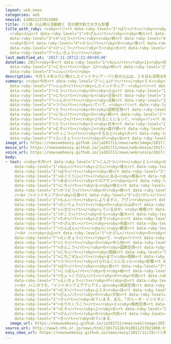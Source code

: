 ```yaml
---
layout: web_news
categories: web
newsid: k10011237821000
title: バリ島 火山噴火活動続く 空の便欠航で大きな影響
title_with_ruby: <ruby>バリ<rt data-ruby-level="3">ばり</rt></ruby><ruby>島<rt data-ruby-level="3">とう</rt></ruby>
  <ruby>火山<rt data-ruby-level="1">かざん</rt></ruby><ruby>噴火<rt data-ruby-level="7">ふんか</rt></ruby><ruby>活動<rt
  data-ruby-level="3">かつどう</rt></ruby><ruby>続<rt data-ruby-level="4">つづ</rt></ruby>く
  <ruby>空<rt data-ruby-level="4">そら</rt></ruby>の<ruby>便<rt data-ruby-level="4">びん</rt></ruby><ruby>欠航<rt
  data-ruby-level="4">けっこう</rt></ruby>で<ruby>大<rt data-ruby-level="1">おお</rt></ruby>きな<ruby>影響<rt
  data-ruby-level="7">えいきょう</rt></ruby>
last_modified_at: '2017-11-28T12:21:00+09:00'
datetime: 2017<ruby>年<rt data-ruby-level="1">ねん</rt></ruby>11<ruby>月<rt data-ruby-level="1">がつ</rt></ruby>28<ruby>日<rt
  data-ruby-level="1">にち</rt></ruby> 12<ruby>時<rt data-ruby-level="2">じ</rt></ruby>21<ruby>分<rt
  data-ruby-level="2">ふん</rt></ruby>
description: 今月５４年ぶりに噴火したインドネシア・バリ島の火山は、２８日も活発な噴火活動が続いていて、バリ島の国際空港が２９日の朝まで閉鎖されることになって、バリ島と日本を結ぶ直行便が欠航するなど大きな影響が出ています。
summary: <ruby>今月<rt data-ruby-level="2">こんげつ</rt></ruby>５４<ruby>年<rt data-ruby-level="1">ねん</rt></ruby>ぶりに<ruby>噴火<rt
  data-ruby-level="7">ふんか</rt></ruby>したインドネシア・<ruby>バリ<rt data-ruby-level="3">ばり</rt></ruby><ruby>島<rt
  data-ruby-level="3">とう</rt></ruby>の<ruby>火山<rt data-ruby-level="1">かざん</rt></ruby>は、２８<ruby>日<rt
  data-ruby-level="1">にち</rt></ruby>も<ruby>活発<rt data-ruby-level="3">かっぱつ</rt></ruby>な<ruby>噴火<rt
  data-ruby-level="7">ふんか</rt></ruby><ruby>活動<rt data-ruby-level="3">かつどう</rt></ruby>が<ruby>続<rt
  data-ruby-level="4">つづ</rt></ruby>いていて、<ruby>バリ<rt data-ruby-level="3">ばり</rt></ruby><ruby>島<rt
  data-ruby-level="3">とう</rt></ruby>の<ruby>国際空港<rt data-ruby-level="5">こくさいくうこう</rt></ruby>が２９<ruby>日<rt
  data-ruby-level="1">にち</rt></ruby>の<ruby>朝<rt data-ruby-level="2">あさ</rt></ruby>まで<ruby>閉鎖<rt
  data-ruby-level="7">へいさ</rt></ruby>されることになって、<ruby>バリ<rt data-ruby-level="3">ばり</rt></ruby><ruby>島<rt
  data-ruby-level="3">とう</rt></ruby>と<ruby>日本<rt data-ruby-level="1">にっぽん</rt></ruby>を<ruby>結<rt
  data-ruby-level="4">むす</rt></ruby>ぶ<ruby>直行便<rt data-ruby-level="4">ちょっこうびん</rt></ruby>が<ruby>欠航<rt
  data-ruby-level="4">けっこう</rt></ruby>するなど<ruby>大<rt data-ruby-level="1">おお</rt></ruby>きな<ruby>影響<rt
  data-ruby-level="7">えいきょう</rt></ruby>が<ruby>出<rt data-ruby-level="1">で</rt></ruby>ています。
image_url: https://newswebeasy.github.io/ja201711/news/web/image/2017/11/28/K10011237821_1711281126_1711281126_01_02.jpg
movie_url: https://newswebeasy.github.io/ja201711/news/web/movie/2017/11/28/k10011237821_201711281218_201711281222.mp4
voice_url: https://newswebeasy.github.io/ja201711/news/web/voice/2017/11/28/k10011237821_201711281218_201711281222.mp3
body:
- text: <ruby>今月<rt data-ruby-level="2">こんげつ</rt></ruby>２１<ruby>日<rt data-ruby-level="1">にち</rt></ruby>、５４<ruby>年<rt
    data-ruby-level="1">ねん</rt></ruby>ぶりに<ruby>噴火<rt data-ruby-level="7">ふんか</rt></ruby>した<ruby>バリ<rt
    data-ruby-level="3">ばり</rt></ruby><ruby>島<rt data-ruby-level="3">とう</rt></ruby>の<ruby>北東部<rt
    data-ruby-level="3">ほくとうぶ</rt></ruby>にある<ruby>標高<rt data-ruby-level="4">ひょうこう</rt></ruby>３０００メートル<ruby>余<rt
    data-ruby-level="5">あま</rt></ruby>りのアグン<ruby>山<rt data-ruby-level="1">ざん</rt></ruby>では２８<ruby>日<rt
    data-ruby-level="1">にち</rt></ruby>も<ruby>噴火<rt data-ruby-level="7">ふんか</rt></ruby><ruby>活動<rt
    data-ruby-level="3">かつどう</rt></ruby>が<ruby>続<rt data-ruby-level="4">つづ</rt></ruby>いています。<br
    /><br />インドネシアの<ruby>災害<rt data-ruby-level="5">さいがい</rt></ruby><ruby>対策部<rt data-ruby-level="6">たいさくぶ</rt></ruby><ruby>門<rt
    data-ruby-level="2">もん</rt></ruby>によりますと、アグン<ruby>山<rt data-ruby-level="1">ざん</rt></ruby>からは<ruby>大量<rt
    data-ruby-level="4">たいりょう</rt></ruby>の<ruby>火山灰<rt data-ruby-level="6">かざんばい</rt></ruby>が<ruby>噴出<rt
    data-ruby-level="8">ふきだ</rt></ruby>しているほか、<ruby>噴煙<rt data-ruby-level="7">ふんえん</rt></ruby>は<ruby>火口<rt
    data-ruby-level="1">かこう</rt></ruby>から<ruby>最大<rt data-ruby-level="4">さいだい</rt></ruby>で３０００メートルほどの<ruby>高<rt
    data-ruby-level="2">たか</rt></ruby>さまで<ruby>上<rt data-ruby-level="1">あ</rt></ruby>がり、<ruby>火山性<rt
    data-ruby-level="5">かざんせい</rt></ruby><ruby>地震<rt data-ruby-level="7">じしん</rt></ruby>も<ruby>頻繁<rt
    data-ruby-level="7">ひんぱん</rt></ruby>に<ruby>観測<rt data-ruby-level="5">かんそく</rt></ruby>されているということです。<br
    /><br /><ruby>火山<rt data-ruby-level="1">かざん</rt></ruby>の<ruby>噴火<rt data-ruby-level="7">ふんか</rt></ruby>の<ruby>影響<rt
    data-ruby-level="7">えいきょう</rt></ruby>で、<ruby>バリ<rt data-ruby-level="3">ばり</rt></ruby><ruby>島<rt
    data-ruby-level="3">とう</rt></ruby>の<ruby>中心地<rt data-ruby-level="2">ちゅうしんち</rt></ruby>デンパサール<ruby>近郊<rt
    data-ruby-level="7">きんこう</rt></ruby>の<ruby>国際空港<rt data-ruby-level="5">こくさいくうこう</rt></ruby>が２７<ruby>日<rt
    data-ruby-level="1">にち</rt></ruby><ruby>閉鎖<rt data-ruby-level="7">へいさ</rt></ruby>され、２９<ruby>日午前<rt
    data-ruby-level="2">にちごぜん</rt></ruby>まで<ruby>閉鎖<rt data-ruby-level="7">へいさ</rt></ruby>が<ruby>続<rt
    data-ruby-level="4">つづ</rt></ruby>けられることになった<ruby>影響<rt data-ruby-level="7">えいきょう</rt></ruby>で、<ruby>バリ<rt
    data-ruby-level="3">ばり</rt></ruby><ruby>島<rt data-ruby-level="3">とう</rt></ruby>と<ruby>日本<rt
    data-ruby-level="1">にっぽん</rt></ruby>を<ruby>結<rt data-ruby-level="4">むす</rt></ruby>ぶ<ruby>直行便<rt
    data-ruby-level="4">ちょっこうびん</rt></ruby>が<ruby>欠航<rt data-ruby-level="4">けっこう</rt></ruby>する<ruby>影響<rt
    data-ruby-level="7">えいきょう</rt></ruby>が<ruby>出<rt data-ruby-level="1">で</rt></ruby>ています。<br
    /><br />このうち、「インドネシアエアアジアＸ」は<ruby>成田空港<rt data-ruby-level="4">なりたくうこう</rt></ruby>とデンパサールを<ruby>結<rt
    data-ruby-level="4">むす</rt></ruby>ぶ２８<ruby>日<rt data-ruby-level="1">にち</rt></ruby>の２<ruby>便<rt
    data-ruby-level="4">びん</rt></ruby>の<ruby>欠航<rt data-ruby-level="4">けっこう</rt></ruby>を<ruby>決<rt
    data-ruby-level="3">き</rt></ruby>めています。また、「ガルーダ・インドネシア<ruby>航空<rt data-ruby-level="4">こうくう</rt></ruby>」は、<ruby>成田空港<rt
    data-ruby-level="4">なりたくうこう</rt></ruby>と<ruby>関西空港<rt data-ruby-level="4">かんさいくうこう</rt></ruby>をそれぞれ<ruby>結<rt
    data-ruby-level="4">むす</rt></ruby>ぶ<ruby>合<rt data-ruby-level="2">あ</rt></ruby>わせて６<ruby>便<rt
    data-ruby-level="4">びん</rt></ruby>の<ruby>欠航<rt data-ruby-level="4">けっこう</rt></ruby>を<ruby>決<rt
    data-ruby-level="3">き</rt></ruby>めています。
  image_url: https://newswebeasy.github.io/ja201711/news/web/image/2017/11/28/K10011237821_1711281126_1711281126_01_03.jpg
source_url: http://www3.nhk.or.jp/news/html/20171128/k10011237821000.html
easy_news_url: https://newswebeasy.github.io/news/easy/2017/11/29/バリ島で火山が噴火-飛行機が飛ぶことができなくなる
...
```

